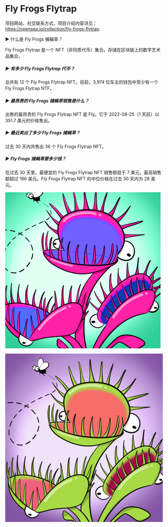 # Fly Frogs Flytrap

项目网站、社交联系方式、项目介绍内容详见：https://opensea.io/collection/fly-frogs-flytrap

 ▶ 什么是 Fly Frogs 捕蝇草？

Fly Frogs Flytrap 是一个 NFT（非同质代币）集合。存储在区块链上的数字艺术品集合。

##### ▶ 有多少 Fly Frogs Flytrap 代币？

总共有 12 个 Fly Frogs Flytrap NFT。目前，3,974 位车主的钱包中至少有一个 Fly Frogs Flytrap NTF。

##### ▶ 最昂贵的 Fly Frogs 捕蝇草销售是什么？

出售的最昂贵的 Fly Frogs Flytrap NFT 是 Fl[y](https://www.nft-stats.com/asset/0x944de29a2ea9bebdb26b8a387afbf95a364a37cc/0)。它于 2022-08-25（1 天前）以 351.7 美元的价格售出。

##### ▶ 最近卖出了多少 Fly Frogs 捕蝇草？

过去 30 天内共售出 36 个 Fly Frogs Flytrap NFT。

##### ▶ Fly Frogs 捕蝇草要多少钱？

在过去 30 天里，最便宜的 Fly Frogs Flytrap NFT 销售额低于 7 美元，最高销售额超过 166 美元。Fly Frogs Flytrap NFT 的中位价格在过去 30 天内为 28 美元。



![nft](02.png)



![nft](03.png)
